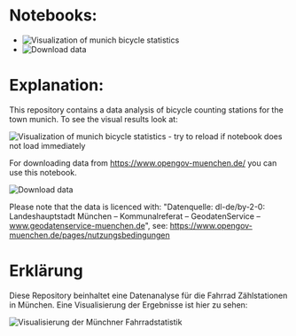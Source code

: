 # Notebooks:

* ![Visualization of munich bicycle statistics](data_visualization.ipynb "Visualization of munich bicycle statistics")
* ![Download data](download_data.ipynb "Download data")


# Explanation:
This repository contains a data analysis of bicycle counting stations for the town munich.
To see the visual results look at:

![Visualization of munich bicycle statistics](data_visualization.ipynb "Visualization of munich bicycle statistics") - try to reload if notebook does not load immediately

For downloading data from https://www.opengov-muenchen.de/ you can use this notebook. 

![Download data](download_data.ipynb "Download data")

Please note that the data is licenced with:  "Datenquelle: dl-de/by-2-0:
Landeshauptstadt München – Kommunalreferat – GeodatenService – www.geodatenservice-muenchen.de", see: https://www.opengov-muenchen.de/pages/nutzungsbedingungen 


# Erklärung
Diese Repository beinhaltet eine Datenanalyse für die Fahrrad Zählstationen in München.
Eine Visualisierung der Ergebnisse ist hier zu sehen:

![Visualisierung der Münchner Fahrradstatistik](data_visualization.ipynb "Visualisierung")

